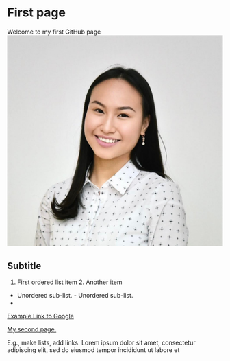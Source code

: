  # First page
Welcome to my first GitHub page
<img src="images/headshot.jpg?raw=true"/>
## Subtitle
1. First ordered list item 2. Another item
- Unordered sub-list. - Unordered sub-list.
- 
[Example Link to Google](https://www.google.com)

[My second page.](https://dulguunenkhzaya.github.io/Dulguun/second/)

E.g., make lists, add links.
   Lorem ipsum dolor sit amet, consectetur adipiscing elit, sed do eiusmod tempor incididunt ut labore et

